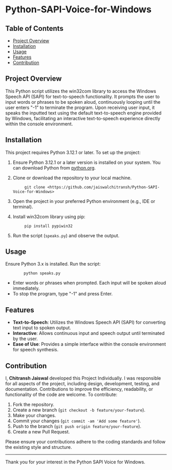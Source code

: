 # Python-SAPI-Voice-for-Windows

## Table of Contents
- [Project Overview](#project-overview)
- [Installation](#installation)
- [Usage](#usage)
- [Features](#features)
- [Contribution](#contribution)


## Project Overview
This Python script utilizes the win32com library to access the Windows Speech API (SAPI) for text-to-speech functionality. It prompts the user to input words or phrases to be spoken aloud, continuously looping until the user enters "-1" to terminate the program. Upon receiving user input, it speaks the inputted text using the default text-to-speech engine provided by Windows, facilitating an interactive text-to-speech experience directly within the console environment.


## Installation
This project requires Python 3.12.1 or later.
To set up the project:
1. Ensure Python 3.12.1 or a later version is installed on your system. You can download Python from [python.org](https://www.python.org/downloads/).
2. Clone or download the repository to your local machine.

            git clone <https://github.com/jaiswalchitransh/Python-SAPI-Voice-for-Windows>

3. Open the project in your preferred Python environment (e.g., IDE or terminal).
4. Install win32com library using pip:
   
            pip install pypiwin32

5. Run the script (`speaks.py`) and observe the output.


## Usage
Ensure Python 3.x is installed. Run the script:

            python speaks.py
  
- Enter words or phrases when prompted. Each input will be spoken aloud immediately.
- To stop the program, type "-1" and press Enter.


## Features
- **Text-to-Speech**: Utilizes the Windows Speech API (SAPI) for converting text input to spoken output.
- **Interactive**: Allows continuous input and speech output until terminated by the user.
- **Ease of Use**: Provides a simple interface within the console environment for speech synthesis.


## Contribution
I, **Chitransh Jaiswal** developed this Project Individually. I was responsible for all aspects of the project, including design, development, testing, and documentation.
Contributions to improve the efficiency, readability, or functionality of the code are welcome. To contribute:
1. Fork the repository.
2. Create a new branch (`git checkout -b feature/your-feature`).
3. Make your changes.
4. Commit your changes (`git commit -am 'Add some feature'`).
5. Push to the branch (`git push origin feature/your-feature`).
6. Create a new Pull Request.

Please ensure your contributions adhere to the coding standards and follow the existing style and structure.

---

Thank you for your interest in the Python SAPI Voice for Windows. 
